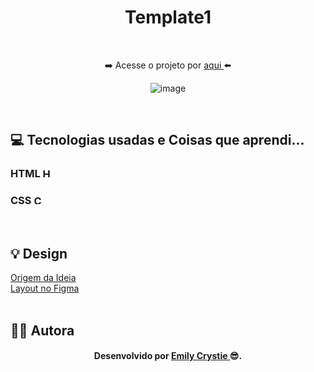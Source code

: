 <h1 align="center"> Template1 </h1>
<p>  </p>
<br>
<div align="center">  
 <p> ➡️ Acesse o projeto por <a href="https://crystie-fm1.netlify.app" target="_blank"> aqui </a>⬅️</p>

 ![image](https://user-images.githubusercontent.com/81563039/156889158-4a50c670-368d-43b5-9d88-5a02dd1ac5d8.png) 
</div>
<br>
 
<h2> 💻 Tecnologias usadas e Coisas que aprendi... </h2>
 <h3> HTML 
  <img src="https://cdn-icons-png.flaticon.com/512/174/174854.png" alt="HTML5" width="15" height="15"/>
 </h3>
  
 <h3> CSS 
  <img src="https://cdn-icons-png.flaticon.com/512/732/732190.png" alt="CSS3" width="15" height="15"/>
 </h3>
<br>
 
<h2> 💡 Design </h2>
<a href="https://www.frontendmentor.io/challenges/stats-preview-card-component-8JqbgoU62" target="_blank"> Origem da Ideia </a>
<br>
<a href="https://www.figma.com/file/7LUlAJYXLnSaRxZIkdaWlu/template01?node-id=0%3A1" target="_blank"> Layout no Figma </a>
<br>
<br>

<h2> 👩‍💻 Autora </h2>
<h4 align="center"> Desenvolvido por <a href="https://www.linkedin.com/in/emilycrystie/" target="_blank"> Emily Crystie <a>  😎. <h4>
